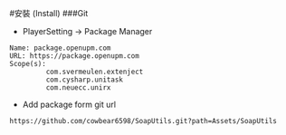 #安裝 (Install)
###Git

- PlayerSetting -> Package Manager
```
Name: package.openupm.com
URL: https://package.openupm.com
Scope(s): 
         com.svermeulen.extenject
         com.cysharp.unitask
         com.neuecc.unirx
```
- Add package form git url
```
https://github.com/cowbear6598/SoapUtils.git?path=Assets/SoapUtils
```